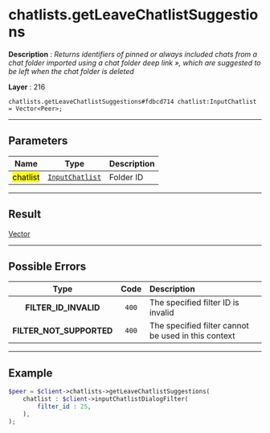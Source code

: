 # chatlists.getLeaveChatlistSuggestions

**Description** : *Returns identifiers of pinned or always included chats from a chat folder imported using a chat folder deep link &raquo;, which are suggested to be left when the chat folder is deleted*

**Layer** : 216

```tl
chatlists.getLeaveChatlistSuggestions#fdbcd714 chatlist:InputChatlist = Vector<Peer>;
```

---

## Parameters

| Name | Type | Description |
| :---: | :---: | :--- |
| <mark>chatlist</mark> | [`InputChatlist`](type/InputChatlist) | Folder ID |

---

## Result

[Vector<Peer>](type/Peer)

---

## Possible Errors

| Type | Code | Description |
| :---: | :---: | :--- |
| **FILTER_ID_INVALID** | `400` | The specified filter ID is invalid |
| **FILTER_NOT_SUPPORTED** | `400` | The specified filter cannot be used in this context |

---

## Example

```php
$peer = $client->chatlists->getLeaveChatlistSuggestions(
	chatlist : $client->inputChatlistDialogFilter(
		filter_id : 25,
	),
);
```